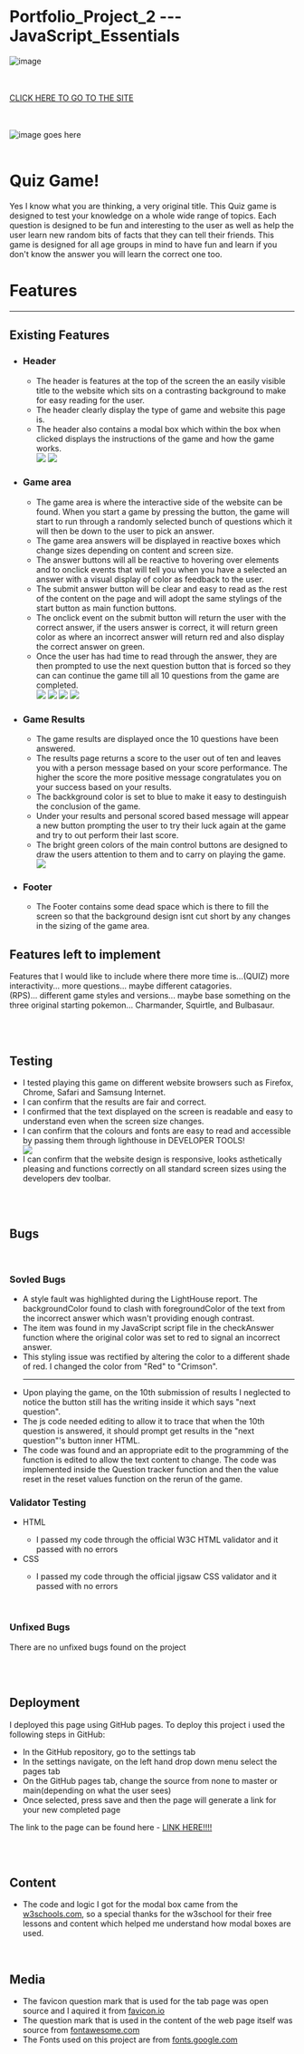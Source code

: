 <h1>Portfolio_Project_2 --- JavaScript_Essentials</h1>

![image](https://user-images.githubusercontent.com/72948843/139583320-9a4176cc-546e-4bda-84bf-84f35dcd1b2a.png)

<br><br>
<a href="https://grantwils23.github.io/Portfolio-Project-2---JavaScript-Essentials/">CLICK HERE TO GO TO THE SITE</a>

<br><br>
![image goes here](assets/images/filename.jpg)
<br><br>
<h1>Quiz Game!</h1>
<p>Yes I know what you are thinking, a very original title. This Quiz game is designed to test your knowledge on a whole wide range of topics. Each question is designed to be fun and interesting to the user as well as help the user learn new random bits of facts that they can tell their friends. This game is designed for all age groups in mind to have fun and learn if you don't know the answer you will learn the correct one too. </p>

<h1>Features</h1>
<hr>
<h2>Existing Features</h2>
<ul>
    <li>
        <h3><b>Header</b></h3>
        <ul>
            <li>The header is features at the top of the screen the an easily visible title to the website which sits on a contrasting background to make for easy reading for the user.</li>
            <li>The header clearly display the type of game and website this page is.</li>
            <li> The header also contains a modal box which within the box when clicked displays the instructions of the game and how the game works.</li>
            <img src="https://user-images.githubusercontent.com/72948843/139582919-c85bbee4-a4ca-4d88-b0a4-05f088fd958f.png">
            <img src="https://user-images.githubusercontent.com/72948843/139581080-a047d7a7-1a59-4937-8291-5c244f4c0faf.png">
        </ul>
    </li>
    <li>
        <h3><b>Game area</b></h3>
        <ul>
            <li>The game area is where the interactive side of the website can be found. When you start a game by pressing the button, the game will start to run through a randomly selected bunch of questions which it will then be down to the user to pick an answer.</li>
            <li>The game area answers will be displayed in reactive boxes which change sizes depending on content and screen size.</li>
            <li>The answer buttons will all be reactive to hovering over elements and to onclick events that will tell you when you have a selected an answer with a visual display of color as feedback to the user.</li>
            <li>The submit answer button will be clear and easy to read as the rest of the content on the page and will adopt the same stylings of the start button as main function buttons.</li>
            <li>The onclick event on the submit button will return the user with the correct answer, if the users answer is correct, it will return green color as where an incorrect answer will return red and also display the correct answer on green.</li>
            <li>Once the user has had time to read through the answer, they are then prompted to use the next question button that is forced so they can can continue the game till all 10 questions from the game are completed.</li>
            <img src="https://user-images.githubusercontent.com/72948843/139581080-a047d7a7-1a59-4937-8291-5c244f4c0faf.png">
            <img src="https://user-images.githubusercontent.com/72948843/139583398-f2010d8f-96a3-491a-b1a3-3ba7896f5e4c.png">
            <img src="https://user-images.githubusercontent.com/72948843/139583649-860a6edb-f335-45a6-a73d-e18db9fc99ff.png">
            <img src="https://user-images.githubusercontent.com/72948843/139583696-98c351b6-9672-48f9-a62e-5cc31ca73a9e.png">
        </ul>
    </li>
        <li>
        <h3><b>Game Results</b></h3>
        <ul>
            <li>The game results are displayed once the 10 questions have been answered.</li>
            <li>The results page returns a score to the user out of ten and leaves you with a person message based on your score performance. The higher the score the more positive message congratulates you on your success based on your results.</li>
            <li>The backkground color is set to blue to make it easy to destinguish the conclusion of the game.</li>
            <li>Under your results and personal scored based message will appear a new button prompting the user to try their luck again at the game and try to out perform their last score.</li>
            <li>The bright green colors of the main control buttons are designed to draw the users attention to them and to carry on playing the game.</li>
            <img src="https://user-images.githubusercontent.com/72948843/139583356-262d6999-110e-4789-b672-0f7f45bb7ff8.png">
        </ul>
    </li>
    <li>
        <h3><b>Footer</b></h3>
        <ul>
            <li>The Footer contains some dead space which is there to fill the screen so that the background design isnt cut short by any changes in the sizing of the game area.</li>
        </ul>
    </li>
</ul>

<h2>Features left to implement</h2>
<p>Features that I would like to include where there more time is...(QUIZ) more interactivity... more questions... maybe different catagories.<br>(RPS)... different game styles and versions... maybe base something on the three original starting pokemon... Charmander, Squirtle, and Bulbasaur.</p>
<br><br>

<h2>Testing</h2>
<ul>
    <li>
        I tested playing this game on different website browsers such as Firefox, Chrome, Safari and Samsung Internet.
    </li>
    <li>
        I can confirm that the results are fair and correct.
    </li>
    <li>
        I confirmed that the text displayed on the screen is readable and easy to understand even when the screen size changes.
    </li>
    <li>
        I can confirm that the colours and fonts are easy to read and accessible by passing them through lighthouse in DEVELOPER TOOLS!
    </li>
    <img src="https://user-images.githubusercontent.com/72948843/139580754-840ef914-ad09-48aa-8053-1ebc85847455.png">
    <li>
        I can confirm that the website design is responsive, looks asthetically pleasing and functions correctly on all standard screen sizes using the developers dev toolbar.
    </li>
</ul>

<br><br>

<h2>Bugs</h2>
<br>
<h3>Sovled Bugs</h3>
<ul>
    <li>A style fault was highlighted during the LightHouse report. The backgroundColor found to clash with foregroundColor of the text from the incorrect answer which wasn't providing enough contrast.</li>
    <li>The item was found in my JavaScript script file in the checkAnswer function where the original color was set to red to signal an incorrect answer.</li>
    <li>This styling issue was rectified by altering the color to a different shade of red. I changed the color from "Red" to "Crimson".</li>
    <hr>
    <li>Upon playing the game, on the 10th submission of results I neglected to notice the button still has the writing inside it which says "next question".</li>
    <li>The js code needed editing to allow it to trace that when the 10th question is answered, it should prompt get results in the "next question"'s button inner HTML.</li>
    <li>The code was found and an appropriate edit to the programming of the function is edited to allow the text content to change. The code was implemented inside the Question tracker function and then the value reset in the reset values function on the rerun of the game.</li>
</ul>
<h3>Validator Testing</h3>
<ul>
    <li>HTML</li>
    <ul>
        <li>I passed my code through the official W3C HTML validator and it passed with no errors</li>
    </ul>
    </li>
    <li>CSS</li>
    <ul>
        <li>I passed my code through the official jigsaw CSS validator and it passed with no errors</li>
    </ul>
</ul>

<br>

<h3>Unfixed Bugs</h3>
<p>There are no unfixed bugs found on the project</p>

<br><br>

<h2>Deployment</h2>
<p> I deployed this page using GitHub pages. To deploy this project i used the following steps in GitHub:</p>
<uL>
    <li>In the GitHub repository, go to the settings tab</li>
    <li>In the settings navigate, on the left hand drop down menu select the pages tab</li>
    <li>On the GitHub pages tab, change the source from none to master or main(depending on what the user sees)</li>
    <li>Once selected, press save and then the page will generate a link for your new completed page</li>
</uL>
<p>The link to the page can be found here - <a href="https://grantwils23.github.io/Portfolio-Project-2---JavaScript-Essentials/">LINK HERE!!!!</a></p>

<br><br>

<h2>Content</h2>
<ul>
    <li>The code and logic I got for the modal box came from the <a href="https://www.w3schools.com/howto/howto_css_modals.asp" target="_blank">w3schools.com</a>, so a special thanks for the w3school for their free lessons and content which helped me understand how modal boxes are used.</li>
</ul>

<br>

<h2>Media</h2>
<ul>
    <li>The favicon question mark that is used for the tab page was open source and I aquired it from <a href="https://favicon.io/" target="_blank">favicon.io</a></li>
    <li>The question mark that is used in the content of the web page itself was source from <a href="https://fontawesome.com/" target="_blank">fontawesome.com</a></li>
    <li>The Fonts used on this project are from <a href="https://fonts.google.com/" target="_blank">fonts.google.com</a></li>
</ul>